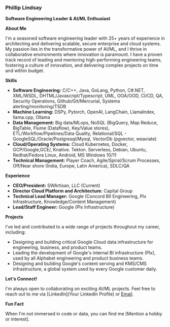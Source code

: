 ### Phillip Lindsay

**Software Engineering Leader & AI/ML Enthusiast**

**About Me**

I'm a seasoned software engineering leader with 25+ years of experience in architecting and delivering scalable, secure enterprise and cloud systems. My passion lies in the transformative power of AI/ML, and I thrive in collaborative environments where innovation is paramount. I have a proven track record of leading and mentoring high-performing engineering teams, fostering a culture of innovation, and delivering complex projects on time and within budget.

**Skills**

*   **Software Engineering:** C/C++, Java, GoLang, Python, C#.NET, XML/WSDL, DHTML/Javascript/Typescript, UML, OOA/OOD, CI/CD, QA, Security Operations, Github/Git/Mercurial, Systems alerting/monitoring/TSDB
*   **Machine Learning:** DSPy, Pytorch, OpenAI, LangChain, LlamaIndex, llama.cpp, Ollama
*   **Data Management:** Big data/MLops, NoSQL (BigQuery, Map Reduce, BigTable, Flume (Dataflow), Key/Value stores), ETL/Workflow/Pipelines/Data Quality, Relational/SQL - GoogleSQL/Oracle/Postgresql/Mysql, VectorDb (pgvector, weaviate)
*   **Cloud/Operating Systems:** Cloud Kubernetes, Docker, GCP/Google,GCE/, Knative. Tekton. Serverless, Debian, Ubuntu, Redhat/Fedora Linux, Android, MS Windows 10/11
*   **Technical Management:** Player Coach, Agile/Spiral/Scrum Processes, Off/Near shore (India, Europe, Latin America), SDLC/QA

**Experience**

*   **CEO/President:** SWArtisan, LLC (Current)
*   **Director Cloud Platform and Architecture:** Capital Group
*   **Technical Lead Manager:** Google (Concord BII Engineering, Plx Infrastructure, Knowledge/Content Management)
*   **Lead/Staff Engineer:** Google (Plx Infrastructure)

**Projects**

I've led and contributed to a wide range of projects throughout my career, including:

*   Designing and building critical Google Cloud data infrastructure for engineering, business, and product teams.
*   Leading the development of Google's internal BI infrastructure (Plx), used by all Alphabet engineering and product business teams.
*   Designing and building Google's content serving and KMS/CMS infrastructure, a global system used by every Google customer daily.

**Let's Connect!**

I'm always open to collaborating on exciting AI/ML projects. Feel free to reach out to me via [LinkedIn](Your LinkedIn Profile) or [Email](plindsay@gmail.com).

**Fun Fact**

When I'm not immersed in code or data, you can find me [Mention a hobby or interest].
